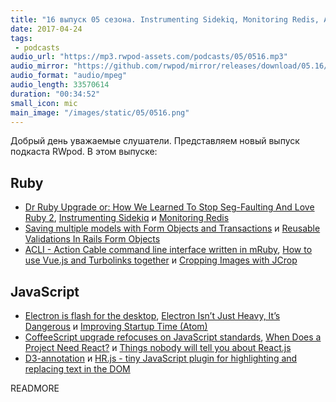 ```yaml
---
title: "16 выпуск 05 сезона. Instrumenting Sidekiq, Monitoring Redis, ACLI, When Does a Project Need React?, D3-annotation и прочее"
date: 2017-04-24
tags:
 - podcasts
audio_url: "https://mp3.rwpod-assets.com/podcasts/05/0516.mp3"
audio_mirror: "https://github.com/rwpod/mirror/releases/download/05.16/0516.mp3"
audio_format: "audio/mpeg"
audio_length: 33570614
duration: "00:34:52"
small_icon: mic
main_image: "/images/static/05/0516.png"
---
```


Добрый день уважаемые слушатели. Представляем новый выпуск подкаста RWpod. В этом выпуске:

## Ruby

 - [Dr Ruby Upgrade or: How We Learned To Stop Seg-Faulting And Love Ruby 2](http://www.codinginthecrease.com/news_article/show/628753), [Instrumenting Sidekiq](https://drivy.engineering/sidekiq-instrumentation/) и [Monitoring Redis](http://www.mikeperham.com/2017/04/20/monitoring-redis/)
 - [Saving multiple models with Form Objects and Transactions](https://revs.runtime-revolution.com/saving-multiple-models-with-form-objects-and-transactions-2c26f37f7b9a) и [Reusable Validations In Rails Form Objects](http://freeletics.engineering/2017/04/19/reusable-validations-in-rails-form-objects.html)
 - [ACLI - Action Cable command line interface written in mRuby](https://github.com/palkan/acli), [How to use Vue.js and Turbolinks together](https://gorails.com/episodes/how-to-use-vuejs-and-turbolinks-together) и [Cropping Images with JCrop](https://www.driftingruby.com/episodes/cropping-images-with-jcrop)

## JavaScript

 - [Electron is flash for the desktop](https://josephg.com/blog/electron-is-flash-for-the-desktop/), [Electron Isn’t Just Heavy, It’s Dangerous](https://medium.com/@bret.mattingly/electron-isnt-just-heavy-it-s-dangerous-580a53b0716e) и [Improving Startup Time (Atom)](http://blog.atom.io/2017/04/18/improving-startup-time.html)
 - [CoffeeScript upgrade refocuses on JavaScript standards](http://www.infoworld.com/article/3190721/javascript/coffeescript-upgrade-refocuses-on-javascript-standards.html), [When Does a Project Need React?](https://css-tricks.com/project-need-react/) и [Things nobody will tell you about React.js](https://medium.com/@gianluca.guarini/things-nobody-will-tell-you-about-react-js-3a373c1b03b4)
 - [D3-annotation](http://d3-annotation.susielu.com/) и [HR.js - tiny JavaScript plugin for highlighting and replacing text in the DOM](https://mburakerman.github.io/hrjs/)

READMORE
